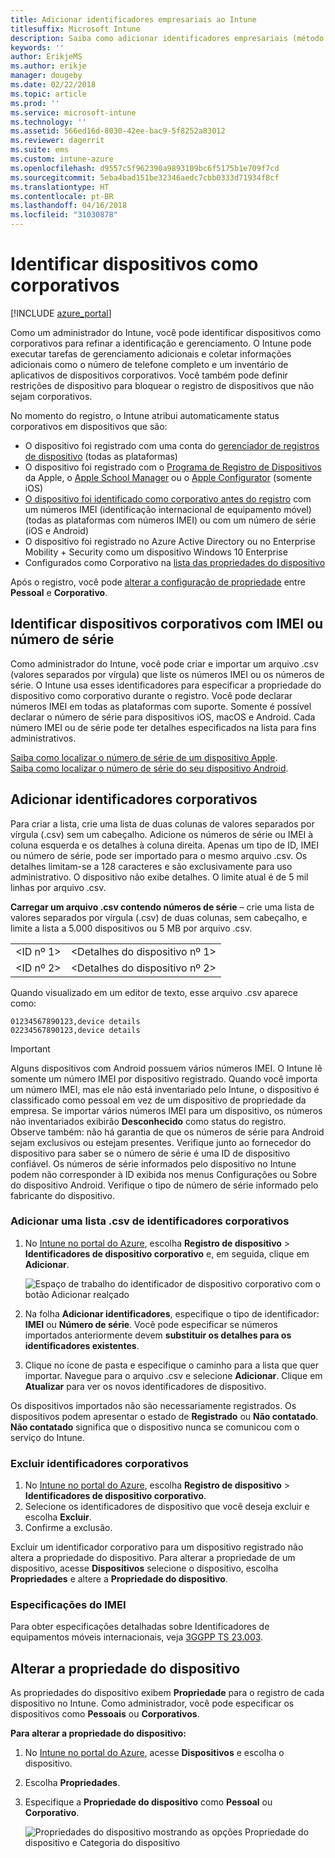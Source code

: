 ```yaml
---
title: Adicionar identificadores empresariais ao Intune
titlesuffix: Microsoft Intune
description: Saiba como adicionar identificadores empresariais (método de registro, IMEI e número de série) ao Microsoft Intune.
keywords: ''
author: ErikjeMS
ms.author: erikje
manager: dougeby
ms.date: 02/22/2018
ms.topic: article
ms.prod: ''
ms.service: microsoft-intune
ms.technology: ''
ms.assetid: 566ed16d-8030-42ee-bac9-5f8252a83012
ms.reviewer: dagerrit
ms.suite: ems
ms.custom: intune-azure
ms.openlocfilehash: d9557c5f962390a9893109bc6f5175b1e709f7cd
ms.sourcegitcommit: 5eba4bad151be32346aedc7cbb0333d71934f8cf
ms.translationtype: HT
ms.contentlocale: pt-BR
ms.lasthandoff: 04/16/2018
ms.locfileid: "31030878"
---
```

# <a name="identify-devices-as-corporate-owned"></a>Identificar dispositivos como corporativos

[!INCLUDE [azure_portal](./includes/azure_portal.md)]

Como um administrador do Intune, você pode identificar dispositivos como corporativos para refinar a identificação e gerenciamento. O Intune pode executar tarefas de gerenciamento adicionais e coletar informações adicionais como o número de telefone completo e um inventário de aplicativos de dispositivos corporativos. Você também pode definir restrições de dispositivo para bloquear o registro de dispositivos que não sejam corporativos.

No momento do registro, o Intune atribui automaticamente status corporativos em dispositivos que são:

- O dispositivo foi registrado com uma conta do [gerenciador de registros de dispositivo](device-enrollment-manager-enroll.md) (todas as plataformas)
- O dispositivo foi registrado com o [Programa de Registro de Dispositivos](device-enrollment-program-enroll-ios.md) da Apple, o [Apple School Manager](apple-school-manager-set-up-ios.md) ou o [Apple Configurator](apple-configurator-enroll-ios.md) (somente iOS)
- [O dispositivo foi identificado como corporativo antes do registro](#identify-corporate-owned-devices-with-imei-or-serial-number) com um números IMEI (identificação internacional de equipamento móvel) (todas as plataformas com números IMEI) ou com um número de série (iOS e Android)
- O dispositivo foi registrado no Azure Active Directory ou no Enterprise Mobility + Security como um dispositivo Windows 10 Enterprise
- Configurados como Corporativo na [lista das propriedades do dispositivo](#change-device-ownership)

Após o registro, você pode [alterar a configuração de propriedade](#change-device-ownership) entre **Pessoal** e **Corporativo**.

## <a name="identify-corporate-owned-devices-with-imei-or-serial-number"></a>Identificar dispositivos corporativos com IMEI ou número de série

Como administrador do Intune, você pode criar e importar um arquivo .csv (valores separados por vírgula) que liste os números IMEI ou os números de série. O Intune usa esses identificadores para especificar a propriedade do dispositivo como corporativo durante o registro. Você pode declarar números IMEI em todas as plataformas com suporte. Somente é possível declarar o número de série para dispositivos iOS, macOS e Android. Cada número IMEI ou de série pode ter detalhes especificados na lista para fins administrativos.

<!-- When you upload serial numbers for company-owned iOS devices, they must be paired with a corporate enrollment profile. Devices must then be enrolled using either Apple’s device enrollment program (DEP) or Apple Configurator to have them appear as company-owned. -->

[Saiba como localizar o número de série de um dispositivo Apple](https://support.apple.com/HT204308).<br>
[Saiba como localizar o número de série do seu dispositivo Android](https://support.google.com/store/answer/3333000).

## <a name="add-corporate-identifiers"></a>Adicionar identificadores corporativos
Para criar a lista, crie uma lista de duas colunas de valores separados por vírgula (.csv) sem um cabeçalho. Adicione os números de série ou IMEI à coluna esquerda e os detalhes à coluna direita. Apenas um tipo de ID, IMEI ou número de série, pode ser importado para o mesmo arquivo .csv. Os detalhes limitam-se a 128 caracteres e são exclusivamente para uso administrativo. O dispositivo não exibe detalhes. O limite atual é de 5 mil linhas por arquivo .csv.

**Carregar um arquivo .csv contendo números de série** – crie uma lista de valores separados por vírgula (.csv) de duas colunas, sem cabeçalho, e limite a lista a 5.000 dispositivos ou 5 MB por arquivo .csv.

|||
|-|-|
|&lt;ID nº 1&gt;|&lt;Detalhes do dispositivo nº 1&gt;|
|&lt;ID nº 2&gt;|&lt;Detalhes do dispositivo nº 2&gt;|

Quando visualizado em um editor de texto, esse arquivo .csv aparece como:

```
01234567890123,device details
02234567890123,device details
```

> [!IMPORTANT]
> Alguns dispositivos com Android possuem vários números IMEI. O Intune lê somente um número IMEI por dispositivo registrado. Quando você importa um número IMEI, mas ele não está inventariado pelo Intune, o dispositivo é classificado como pessoal em vez de um dispositivo de propriedade da empresa. Se importar vários números IMEI para um dispositivo, os números não inventariados exibirão **Desconhecido** como status do registro.<br>
>Observe também: não há garantia de que os números de série para Android sejam exclusivos ou estejam presentes. Verifique junto ao fornecedor do dispositivo para saber se o número de série é uma ID de dispositivo confiável.
>Os números de série informados pelo dispositivo no Intune podem não corresponder à ID exibida nos menus Configurações ou Sobre do dispositivo Android. Verifique o tipo de número de série informado pelo fabricante do dispositivo.

### <a name="add-a-csv-list-of-corporate-identifiers"></a>Adicionar uma lista .csv de identificadores corporativos

1. No [Intune no portal do Azure](https://portal.azure.com), escolha **Registro de dispositivo** > **Identificadores de dispositivo corporativo** e, em seguida, clique em **Adicionar**.

   ![Espaço de trabalho do identificador de dispositivo corporativo com o botão Adicionar realçado](./media/add-corp-id.png)

2. Na folha **Adicionar identificadores**, especifique o tipo de identificador: **IMEI** ou **Número de série**. Você pode especificar se números importados anteriormente devem **substituir os detalhes para os identificadores existentes**.

3. Clique no ícone de pasta e especifique o caminho para a lista que quer importar. Navegue para o arquivo .csv e selecione **Adicionar**. Clique em **Atualizar** para ver os novos identificadores de dispositivo.

Os dispositivos importados não são necessariamente registrados. Os dispositivos podem apresentar o estado de **Registrado** ou **Não contatado**. **Não contatado** significa que o dispositivo nunca se comunicou com o serviço do Intune.

### <a name="delete-corporate-identifiers"></a>Excluir identificadores corporativos

1. No [Intune no portal do Azure](https://portal.azure.com), escolha **Registro de dispositivo** > **Identificadores de dispositivo corporativo**.
2. Selecione os identificadores de dispositivo que você deseja excluir e escolha **Excluir**.
3. Confirme a exclusão.

Excluir um identificador corporativo para um dispositivo registrado não altera a propriedade do dispositivo. Para alterar a propriedade de um dispositivo, acesse **Dispositivos** selecione o dispositivo, escolha **Propriedades** e altere a **Propriedade do dispositivo**.

### <a name="imei-specifications"></a>Especificações do IMEI
Para obter especificações detalhadas sobre Identificadores de equipamentos móveis internacionais, veja [3GGPP TS 23.003](https://portal.3gpp.org/desktopmodules/Specifications/SpecificationDetails.aspx?specificationId=729).

## <a name="change-device-ownership"></a>Alterar a propriedade do dispositivo

As propriedades do dispositivo exibem **Propriedade** para o registro de cada dispositivo no Intune. Como administrador, você pode especificar os dispositivos como **Pessoais** ou **Corporativos**.

**Para alterar a propriedade do dispositivo:**
1. No [Intune no portal do Azure](https://portal.azure.com), acesse **Dispositivos** e escolha o dispositivo.
2. Escolha **Propriedades**.
3. Especifique a **Propriedade do dispositivo** como **Pessoal** ou **Corporativo**.

   ![Propriedades do dispositivo mostrando as opções Propriedade do dispositivo e Categoria do dispositivo](./media/device-properties.png)
